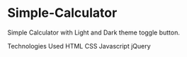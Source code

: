 # Simple-Calculator
Simple Calculator with Light and Dark theme toggle button.

Technologies Used
HTML
CSS
Javascript
jQuery
